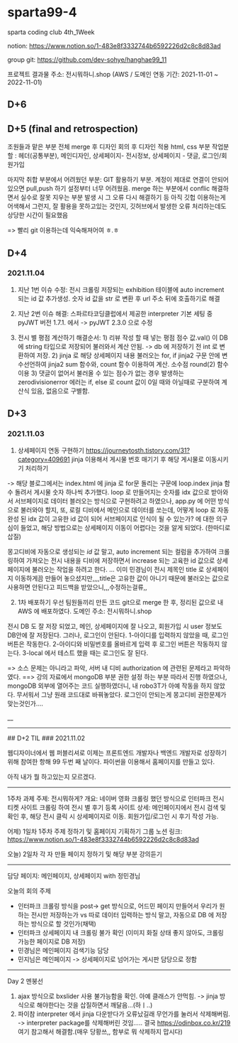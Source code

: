 # sparta99-4
sparta coding club 4th_1Week

notion: https://www.notion.so/1-483e8f3332744b6592226d2c8c8d83ad

group git: https://github.com/dev-sohye/hanghae99_11

프로젝트 결과물 주소: 전시뭐하니.shop (AWS / 도메인 연동 기간: 2021-11-01 ~ 2022-11-01)

## D+6 


## D+5 (final and retrospection)

조원들과 맡은 부분 전체 merge 후 디자인 회의 후 디자인 적용
html, css 부분 작업분할 : 헤더(공통부분), 메인디자인, 상세페이지- 전시정보, 상세페이지 - 댓글, 로그인/회원가입

마지막 취합 부분에서 어려웠던 부분: GIT 활용하기 부분. 계정이 제대로 연결이 안되어있으면 pull,push 하기 설정부터 너무 어려웠음. merge 하는 부분에서 conflic 해결하면서 
실수로 잘못 지우는 부분 발생 시 그 오류 다시 해결하기 등 아직 깃헙 이용하는게 어색해서 그런지, 잘 활용을 못하고있는 것인지, 깃허브에서 발생한 오류 처리하는데도 상당한 시간이 필요했음

=> 빨리 git 이용하는데 익숙해져어여 ㅎ.ㅎ


## D+4
### 2021.11.04

1) 지난 1번 이슈 수정: 전시 크롤링 저장되는 exhibition 테이블에 auto increment 되는 id 값 추가생성. 숫자 id 값을 str 로 변환 후 url 주소 뒤에 호출하기로 해결
2) 지난 2번 이슈 해결: 스파르타코딩클럽에서 제공한 interpreter 기본 세팅 중 pyJWT 버전 1.7.1. 에서 -> pyJWT 2.3.0 으로 수정

3) 전시 별 평점 계산하기
    해결순서: 1) 리뷰 작성 할 때 넣는 평점 점수 값.val() 이 DB 에 string 타입으로 저장되어 불러와서 계산 안됨. -> db 에 저장하기 전 int 로 변환하여 저장.
              2) jinja 로 해당 상세페이지 내용 불러오는 for, if  jinja2 구문 안에 변수선언하여 jinja2 sum 함수와, count 함수 이용하여 계산. 소수점 round(2) 함수 이용
              3) 댓글이 없어서 불러올 수 있는 점수가 없는 경우 발생하는 zerodivisionerror 에러는 if, else 로 count 값이 0일 때와 아닐때로 구분하여 계산식 있음, 없음으로 구별함.


## D+3 
### 2021.11.03

1) 상세페이지 연동 구현하기
https://journeytosth.tistory.com/31?category=409691
jinja 이용해서 게시물 번호 매기기 후 해당 게시물로 이동시키기 처리하기

-> 해당 블로그에서는 index.html 에 jinja 로 for문 돌리는 구문에 loop.index jinja 함수 돌려서 게시물 숫자 하나씩 추가했다.
loop 로 만들어지는 숫자를 idx 값으로 받아와서 서브페이지로 데이터 블러오는 방식으로 구현하려고 하였으나, app.py 에 어떤 방식으로 불러와야 할지, 
또, 로컬 디비에서 메인으로 데이터를 쏘는데, 어떻게 loop 로 자동완성 된 idx 값이 고유한 id 값이 되어 서브페이지로 인식이 될 수 있는가? 에 대한 의구심이 들었고, 해당 방법으로는 상세페이지 이동이 어렵다는 것을 알게 되었다. (한마디로 삽질)

몽고디비에 자동으로 생성되는 _id_ 값 말고, auto increment 되는 컬럼을 추가하여 크롤링하여 가져오는 전시 내용을 디비에 저장하면서 increase 되는 고육한 id 값으로 
상세페이지에 불러오는 작업을 하려고 한다. 
... 이미 민경님이 전시 제목인 title 로 상세페이지 이동하게끔 만들어 놓으셨지만,,,,title은 고유한 값이 아니기 때문에 불러오는 값으로 사용하면 안된다고 피드백을 받았으니,,,수정하는걸류,,

2) 1차 배포하기
우선 팀원들끼리 만든 코드 git으로 merge 한 후, 정리된 값으로 내 AWS 에 배포하였다.
도메인 주소: 전시뭐하니.shop

전시 DB 도 잘 저장 되었고, 메인, 상세페이지에 잘 나오고, 회원가입 시 user 정보도 DB안에 잘 저장된다.
그러나, 로그인이 안된다. 
1-아이디를 입력하지 않았을 때, 로그인 버튼은 작동한다. 
2-아이디와 비밀번호를 올바르게 입력 후 로그인 버튼은 작동하지 않는다.
3-local 에서 테스트 했을 때는 로그인도 잘 된다.

=> 소스 문제는 아니라고 파악, 서버 내 디비 authorization 에 관련된 문제라고 파악하였다. 
==> 강의 자료에서 mongoDB 부분 권한 설정 하는 부분 따라서 진행 하였으나, mongoDB 외부에 열어주는 코드 실행하였더니, 내 robo3T가 아예 작동을 하지 않았다. 
무서워서 그냥 원래 코드대로 바꿔놓았다.
로그인이 안되는게 몽고디비 권한문제가 맞는것인가....

__

<hr>
## D+2 TIL
### 2021.11.02

웹디자이너에서 웹 퍼블리셔로 이제는 프론트엔드 개발자나 백엔드 개발자로 성장하기 위해 참여한 항해 99 두번 째 날이다.
파이썬을 이용해서 홈페이지를 만들고 있다.

아직 내가 뭘 하고있는지 모르겠다.

<hr>

1주차 과제 주제: 전시뭐하게?
개요: 네이버 영화 크롤링 했던 방식으로 인터파크 전시 티켓 사이트 크롤링 하여 전시 별 후기 등록 사이트
상세: 메인페이지에서 전시 검색 및 확인 후, 해당 전시 클릭 시 상세페이지로 이동. 회원가입/로그인 시 후기 작성 가능.


어제) 1일차 
1주차 주제 정하기 및 홈페이지 기획하기
그룹 노션 링크: https://www.notion.so/1-483e8f3332744b6592226d2c8c8d83ad

오늘) 2일차
각 자 만들 페이지 정하기 및 해당 부분 강의듣기

<hr>
담당 페이지: 메인페이지, 상세페이지 with 정민경님

오늘의 회의 주제
* 인터파크 크롤링 방식을 post-> get 방식으로, 어드민 페이지 만들어서 우리가 원하는 전시만 저장하는가 
vs 따로 데이터 입력하는 방식 말고, 자동으로 DB 에 저장하는 방식으로 할 것인가(채택)
* 인터파크 상세페이지 내 크롤링 불가 확인 (이미지 화질 상태 좋지 않아도, 크롤링 가능한 페이지로 DB 저장)
* 민경님은 메인페이지 검색기능 담당
* 민지님은 메인페이지 -> 상세페이지로 넘어가는 게시판 담당으로 정함

<hr>
Day 2 멘붕선

1. ajax 방식으로 bxslider 사용 불가능함을 확인. 아예 클래스가 안먹힘. -> jinja 방식으로 해야한다는 것을 삽질하면서 깨달음...(하ㅣ..)
2. 파이참 interpreter 에서 jinja 다운받다가 오류났길래 무언가를 눌러서 삭제해버림. -> interpreter package를 삭제해버린 것임..... 
결국 https://odinbox.co.kr/219 여기 참고해서 해결함.(매우 당황쓰,, 함부로 뭐 삭제하지 맙시다)
